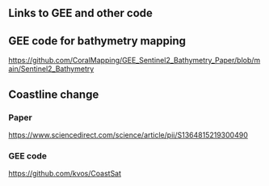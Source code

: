 ## Links to GEE and other code

## GEE code for bathymetry mapping
https://github.com/CoralMapping/GEE_Sentinel2_Bathymetry_Paper/blob/main/Sentinel2_Bathymetry

## Coastline change
### Paper
https://www.sciencedirect.com/science/article/pii/S1364815219300490

### GEE code
https://github.com/kvos/CoastSat


